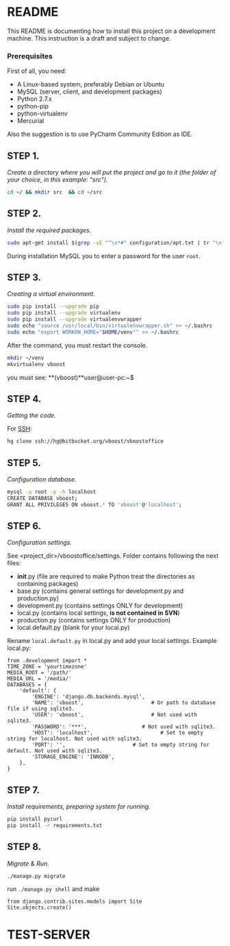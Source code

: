 # README #

This README is documenting how to install this project on a development machine. This instruction is a draft and subject to change.

### Prerequisites ###

First of all, you need:

- A Linux-based system, preferably Debian or Ubuntu
- MySQL (server, client, and development packages)
- Python 2.7.x
- python-pip
- python-virtualenv
- Mercurial


Also the suggestion is to use PyCharm Community Edition as IDE.

## STEP 1. ##
*Create a directory where you will put the project and go to it (the folder of your choice, in this example: "src").*

```bash
cd ~/ && mkdir src  && cd ~/src
```

## STEP 2.
*Install the required packages.*

```bash
sudo apt-get install $(grep -vE "^\s*#" configuration/apt.txt | tr "\n" " ")
```

During installation MySQL you to enter a password for the user `root`.

## STEP 3.
*Creating a virtual environment.*

```bash
sudo pip install --upgrade pip
sudo pip install --upgrade virtualenv
sudo pip install --upgrade virtualenvwrapper
sudo echo "source /usr/local/bin/virtualenvwrapper.sh" >> ~/.bashrc
sudo echo "export WORKON_HOME="$HOME/venv"" >> ~/.bashrc
```

After the command, you must restart the console.

```bash
mkdir ~/venv
mkvirtualenv vboost
```
you must see: **(vboost)**user@user-pc:~$

## STEP 4.
*Getting the code.*

For [SSH](https://confluence.atlassian.com/display/BITBUCKET/Set+up+SSH+for+Mercurial):
```bash
hg clone ssh://hg@bitbucket.org/vboost/vboostoffice
```


## STEP 5.
*Сonfiguration database.*

```bash
mysql -u root -p -h localhost
CREATE DATABASE vboost;
GRANT ALL PRIVILEGES ON vboost.* TO 'vboost'@'localhost';
```

## STEP 6.
*Сonfiguration settings.*

See <project_dir>/vboostoffice/settings.
Folder contains following the next files:

* __init__.py (file are required to make Python treat the directories as containing packages)
* base.py (contains general settings for development.py and production.py)
* development.py (contains settings ONLY for development)
* local.py (contains local settings, **is not contained in SVN**)
* production.py (contains settings ONLY for production)
* local.default.py (blank for your local.py)

Rename `local.default.py` in local.py and add your local settings.
Example local.py:

```
from .development import *
TIME_ZONE = 'yourtimezone'
MEDIA_ROOT = '/path/'
MEDIA_URL = '/media/'
DATABASES = {
    'default': {
        'ENGINE': 'django.db.backends.mysql',
        'NAME': 'vboost',                      # Or path to database file if using sqlite3.
        'USER': 'vboost',                      # Not used with sqlite3.
        'PASSWORD': '***',                  # Not used with sqlite3.
        'HOST': 'localhost',                      # Set to empty string for localhost. Not used with sqlite3.
        'PORT': '',                      # Set to empty string for default. Not used with sqlite3.
        'STORAGE_ENGINE': 'INNODB',
    },
}
```

## STEP 7. ##
*Install requirements, preparing system for running.*

```bash
pip install pycurl
pip install -r requirements.txt
```

## STEP 8. ##
*Migrate & Run.*

```
./manage.py migrate
```

run `./manage.py shell` and make
```
from django.contrib.sites.models import Site
Site.objects.create()
```

# TEST-SERVER #


